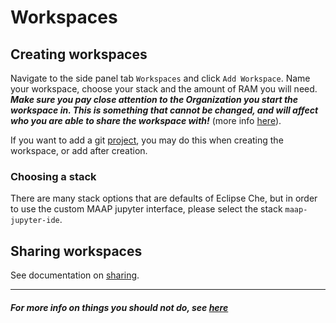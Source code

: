 # Workspaces

## Creating workspaces

Navigate to the side panel tab `Workspaces` and click `Add Workspace`. Name your workspace, choose your
stack and the amount of RAM you will need. **_Make sure you pay close attention to the Organization you start the
workspace in. This is something that cannot be changed, and will affect who you are able to share the workspace
with!_** (more info [here](./sharing.md)).

If you want to add a git [project](./projects.md), you may do this when creating the workspace, or add after creation.

### Choosing a stack

There are many stack options that are defaults of Eclipse Che, but in order to use the custom MAAP jupyter interface,
please select the stack `maap-jupyter-ide`.

## Sharing workspaces

See documentation on [sharing](./sharing.md).

---
##### For more info on things you should not do, see [here](./dont_touch.md)